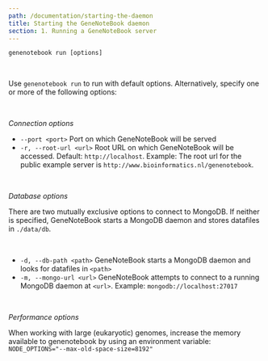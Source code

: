 ```yaml
---
path: /documentation/starting-the-daemon
title: Starting the GeneNoteBook daemon
section: 1. Running a GeneNoteBook server
---
```


```
genenotebook run [options]
```

<br/>

Use `genenotebook run` to run with default options. Alternatively, specify one or more of the following options:

<br/>

_Connection options_
- `--port <port>` Port on which GeneNoteBook will be served
- `-r, --root-url <url>` Root URL on which GeneNoteBook will be accessed. Default: `http://localhost`. Example: The root url for the public example server is `http://www.bioinformatics.nl/genenotebook`.

<br/>

_Database options_

There are two mutually exclusive options to connect to MongoDB. If neither is specified, GeneNoteBook starts a MongoDB daemon and stores datafiles in `./data/db`.

<br/>

- `-d, --db-path <path>` GeneNoteBook starts a MongoDB daemon and looks for datafiles in `<path>`
- `-m, --mongo-url <url>` GeneNoteBook attempts to connect to a running MongoDB daemon at `<url>`. Example: `mongodb://localhost:27017`

<br/>

_Performance options_

When working with large (eukaryotic) genomes, increase the memory available to genenotebook by using an environment variable: `NODE_OPTIONS="--max-old-space-size=8192"`


